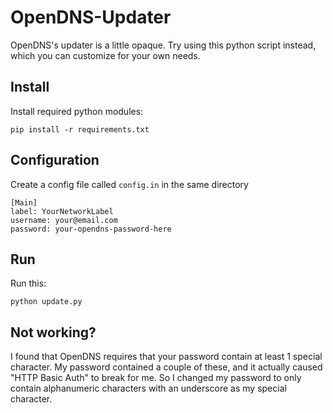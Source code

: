 # OpenDNS-Updater

OpenDNS's updater is a little opaque. Try using this python script instead, which you can customize for your own needs.

## Install

Install required python modules:

`pip install -r requirements.txt`

## Configuration

Create a config file called `config.in` in the same directory

	[Main]
	label: YourNetworkLabel
	username: your@email.com
	password: your-opendns-password-here

## Run

Run this:

`python update.py`

## Not working?

I found that OpenDNS requires that your password contain at least 1 special character. My password contained a couple of these, and it actually caused "HTTP Basic Auth" to break for me. So I changed my password to only contain alphanumeric characters with an underscore as my special character.
